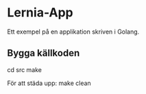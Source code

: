 # Lernia-App

Ett exempel på en applikation skriven i Golang.


## Bygga källkoden

cd src
make

För att städa upp: make clean

